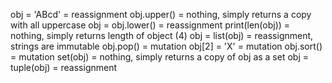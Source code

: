 obj = 'ABcd' = reassignment
obj.upper() = nothing, simply returns a copy with all uppercase
obj = obj.lower() = reassignment
print(len(obj)) = nothing, simply returns length of object (4)
obj = list(obj) = reassignment, strings are immutable
obj.pop() = mutation
obj[2] = 'X' = mutation
obj.sort() = mutation
set(obj) = nothing, simply returns a copy of obj as a set
obj = tuple(obj) = reassignment